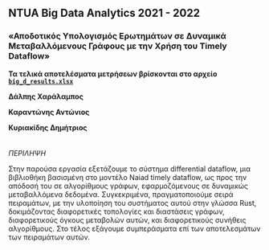 ## NTUA Big Data Analytics 2021 - 2022 

### «Αποδοτικός Υπολογισμός Ερωτημάτων σε Δυναμικά Μεταβαλλόμενους Γράφους με την Χρήση του Timely Dataflow»

**Τα τελικά αποτελέσματα μετρήσεων βρίσκονται στο αρχείο [`big_d_results.xlsx`](https://github.com/DimK19/big-data-project/blob/master/big_d_results.xlsx)**

**Δάλπης Χαράλαμπος**

**Καραντώνης Αντώνιος**

**Κυριακίδης Δημήτριος**
<br/><br/><br/>
_ΠΕΡΙΛΗΨΗ_

Στην παρούσα εργασία εξετάζουμε το σύστημα differential dataflow, μια
βιβλιοθήκη βασισμένη στο μοντέλο Naiad timely dataflow, ως προς την
απόδοσή του σε αλγορίθμους γράφων, εφαρμοζόμενους σε δυναμικώς
μεταβαλλόμενα δεδομένα. Συγκεκριμένα, πραγματοποιούμε σειρά
πειραμάτων, με την υλοποίηση του συστήματος αυτού στην γλώσσα Rust,
δοκιμάζοντας διαφορετικές τοπολογίες και διαστάσεις γράφων,
διαφορετικούς όγκους μεταβολών αυτών, και διαφορετικούς συνήθεις
αλγορίθμους. Στο τέλος εξάγουμε συμπεράσματα επί των αποτελεσμάτων
των πειραμάτων αυτών.
